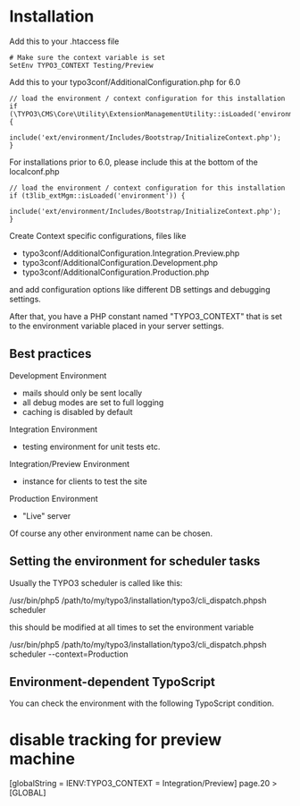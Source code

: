 Installation
============


Add this to your .htaccess file

	# Make sure the context variable is set
	SetEnv TYPO3_CONTEXT Testing/Preview


Add this to your typo3conf/AdditionalConfiguration.php for 6.0

	// load the environment / context configuration for this installation
	if (\TYPO3\CMS\Core\Utility\ExtensionManagementUtility::isLoaded('environment')) {
		include('ext/environment/Includes/Bootstrap/InitializeContext.php');
	}

For installations prior to 6.0, please include this at the bottom of the localconf.php

	// load the environment / context configuration for this installation
	if (t3lib_extMgm::isLoaded('environment')) {
		include('ext/environment/Includes/Bootstrap/InitializeContext.php');
	}


Create Context specific configurations, files like

 * typo3conf/AdditionalConfiguration.Integration.Preview.php
 * typo3conf/AdditionalConfiguration.Development.php
 * typo3conf/AdditionalConfiguration.Production.php

and add configuration options like different DB settings
and debugging settings.

After that, you have a PHP constant named "TYPO3_CONTEXT" that
is set to the environment variable placed in your server settings.


Best practices
--------------

Development Environment
 * mails should only be sent locally
 * all debug modes are set to full logging
 * caching is disabled by default

Integration Environment
 * testing environment for unit tests etc.

Integration/Preview Environment
 * instance for clients to test the site

Production Environment
 * "Live" server


Of course any other environment name can be chosen.


Setting the environment for scheduler tasks
-------------------------------------------

Usually the TYPO3 scheduler is called like this:

/usr/bin/php5 /path/to/my/typo3/installation/typo3/cli_dispatch.phpsh scheduler

this should be modified at all times to set the environment variable

/usr/bin/php5 /path/to/my/typo3/installation/typo3/cli_dispatch.phpsh scheduler --context=Production



Environment-dependent TypoScript
--------------------------------
You can check the environment with the following TypoScript condition.

# disable tracking for preview machine
[globalString = IENV:TYPO3_CONTEXT = Integration/Preview]
	page.20 >
[GLOBAL]

